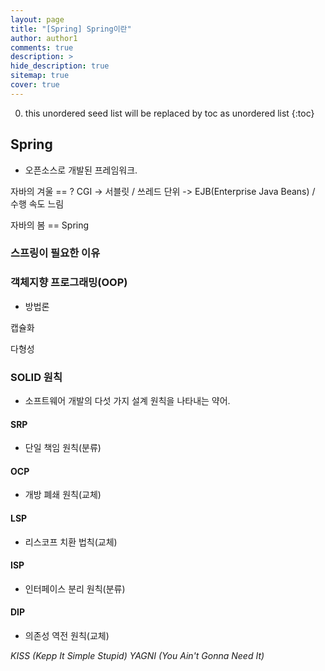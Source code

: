 ```yaml
---
layout: page
title: "[Spring] Spring이란"
author: author1
comments: true
description: >
hide_description: true
sitemap: true
cover: true
---
```


0. this unordered seed list will be replaced by toc as unordered list 
{:toc}

## Spring
- 오픈소스로 개발된 프레임워크.

자바의 겨울 == ?
CGI 
-> 서블릿 / 쓰레드 단위
-> EJB(Enterprise Java Beans) / 수행 속도 느림

자바의 봄 == Spring

### 스프링이 필요한 이유


### 객체지향 프로그래밍(OOP)
- 방법론 

캡슐화 

다형성 

### SOLID 원칙
- 소프트웨어 개발의 다섯 가지 설계 원칙을 나타내는 약어.

#### SRP
- 단일 책임 원칙(분류)

#### OCP
- 개방 폐쇄 원칙(교체)

#### LSP
- 리스코프 치환 법칙(교체)

#### ISP
- 인터페이스 분리 원칙(분류)

#### DIP
- 의존성 역전 원칙(교체)  


*KISS (Kepp It Simple Stupid)*
*YAGNI (You Ain't Gonna Need It)*


